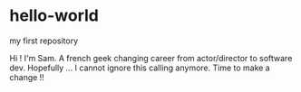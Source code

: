 # hello-world
my first repository

Hi ! I'm Sam. 
A french geek changing career from actor/director to software dev. Hopefully ...
I cannot ignore this calling anymore. Time to make a change !!
